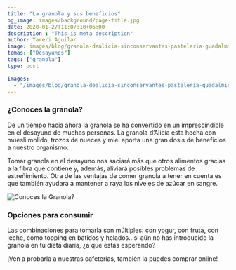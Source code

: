 ```yaml
---
title: "La granola y sus beneficios"
bg_image: images/background/page-title.jpg
date: 2020-01-27T11:07:10+06:00
description : "This is meta description"
author: Yareri Aguilar
image: images/blog/granola-dealicia-sinconservantes-pasteleria-guadalmina-sotogrande-estepona-marbella.jpeg
temas: ["Desayunos"]
tags: ["granola"]
type: post

images:
  - "/images/blog/granola-dealicia-sinconservantes-pasteleria-guadalmina-sotogrande-estepona-marbella.jpeg"
---
```


### ¿Conoces la granola?

De un tiempo hacia ahora la granola se ha convertido en un imprescindible en el desayuno de muchas personas. La granola d’Alicia esta hecha con muesli molido, trozos de nueces y miel aporta una gran dosis de beneficios a nuestro organismo.

Tomar granola en el desayuno nos saciará más que otros alimentos gracias a la fibra que contiene y, además, aliviará posibles problemas de estreñimiento. Otra de las ventajas de comer granola a tener en cuenta es que también ayudará a mantener a raya los niveles de azúcar en sangre.

![Conoces la Granola?](/images/blog/VasodeGranola-pasteleria-cafeteria-desayunos-estepona-guadalmina-sotogrande-marbella.jpeg "Granola")

### Opciones para consumir

Las combinaciones para tomarla son múltiples: con yogur, con fruta, con leche, como topping en batidos y helados…si aún no has introducido la granola en tu dieta diaria, ¿a qué estás esperando?

¡Ven a probarla a nuestras cafeterías, también la puedes comprar online!
